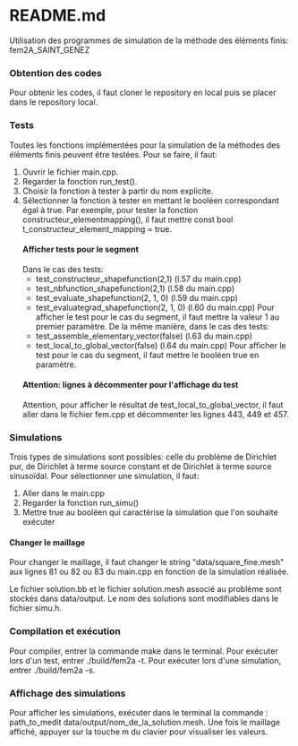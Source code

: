 # README.md
Utilisation des programmes de simulation de la méthode des éléments finis: fem2A_SAINT_GENEZ

### Obtention des codes
Pour obtenir les codes, il faut cloner le repository en local puis se placer dans le repository local.


### Tests
Toutes les fonctions implémentées pour la simulation de la méthodes des éléments finis peuvent être testées. Pour se faire, il faut:
1) Ouvrir le fichier main.cpp.
2) Regarder la fonction run_test().
3) Choisir la fonction à tester à partir du nom explicite.
4) Sélectionner la fonction à tester en mettant le booléen correspondant égal à true. Par exemple, pour tester la fonction
   constructeur_elementmapping(), il faut mettre const bool t_constructeur_element_mapping = true.
   #### Afficher tests pour le segment
   Dans le cas des tests:
   - test_constructeur_shapefunction(2,1) (l.57 du main.cpp)
   - test_nbfunction_shapefunction(2,1) (l.58 du main.cpp)
   - test_evaluate_shapefunction(2, 1, 0) (l.59 du main.cpp) 
   - test_evaluategrad_shapefunction(2, 1, 0) (l.60 du main.cpp) 
     Pour afficher le test pour le cas du segment, il faut mettre la valeur 1 au premier paramètre.
    De la même manière, dans le cas des tests:
   - test_assemble_elementary_vector(false) (l.63 du main.cpp) 
   - test_local_to_global_vector(false) (l.64 du main.cpp) 
     Pour afficher le test pour le cas du segment, il faut mettre le booléen true en paramètre.
   #### Attention: lignes à décommenter pour l'affichage du test
   Attention, pour afficher le résultat de test_local_to_global_vector, il faut aller dans le fichier fem.cpp et décommenter les lignes     443, 449 et 457.


### Simulations
Trois types de simulations sont possibles: celle du problème de Dirichlet pur, de Dirichlet à terme source constant et de Dirichlet à terme source sinusoïdal. Pour sélectionner une simulation, il faut:
1) Aller dans le main.cpp
2) Regarder la fonction run_simu()
3) Mettre true au booléen qui caractérise la simulation que l'on souhaite exécuter
#### Changer le maillage 
Pour changer le maillage, il faut changer le string "data/square_fine.mesh" aux lignes 81 ou 82 ou 83 du main.cpp en fonction de la simulation réalisée.

Le fichier solution.bb et le fichier solution.mesh associé au problème sont stockés dans data/output. Le nom des solutions sont modifiables dans le fichier simu.h.

### Compilation et exécution
Pour compiler, entrer la commande make dans le terminal. Pour exécuter lors d'un test, entrer ./build/fem2a -t. Pour exécuter lors d'une simulation, entrer ./build/fem2a -s.

### Affichage des simulations
Pour afficher les simulations, exécuter dans le terminal la commande : path_to_medit data/output/nom_de_la_solution.mesh. Une fois le maillage affiché, appuyer sur la touche m du clavier pour visualiser les valeurs.
